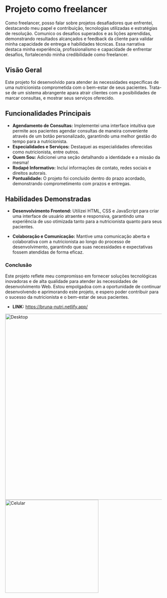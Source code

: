 # Projeto como freelancer 
Como freelancer, posso falar sobre projetos desafiadores que enfrentei, destacando meu papel e contribuição, tecnologias utilizadas e estratégias de resolução. 
Comunico os desafios superados e as lições aprendidas, demonstrando resultados alcançados e feedback da cliente para validar minha capacidade de entrega e habilidades técnicas. Essa narrativa destaca minha experiência, profissionalismo e capacidade de enfrentar desafios,
fortalecendo minha credibilidade como freelancer.

## Visão Geral

Este projeto foi desenvolvido para atender às necessidades específicas de uma nutricionista comprometida com o bem-estar de seus pacientes. Trata-se de um sistema abrangente apara atrair clientes com a posibilidades de marcar consultas, e mostrar seus serviços oferecido.

## Funcionalidades Principais

- **Agendamento de Consultas:** Implementei uma interface intuitiva que permite aos pacientes agendar consultas de maneira conveniente através de um botão personalizado, garantindo uma melhor gestão do tempo para a nutricionista.
- **Especialidades e Serviços:** Destaquei as especialidades oferecidas como nutricionista, entre outros.
- **Quem Sou:** Adicionei uma seção detalhando a identidade e a missão da mesma!
- **Rodapé Informativo:** Incluí informações de contato, redes sociais e direitos autorais.
- **Pontualidade:** O projeto foi concluído dentro do prazo acordado, demonstrando comprometimento com prazos e entregas.
  
## Habilidades Demonstradas

- **Desenvolvimento Frontend:** Utilizei HTML, CSS e JavaScript para criar uma interface de usuário atraente e responsiva, garantindo uma experiência de uso otimizada tanto para a nutricionista quanto para seus pacientes.

- **Colaboração e Comunicação:** Mantive uma comunicação aberta e colaborativa com a nutricionista ao longo do processo de desenvolvimento, garantindo que suas necessidades e expectativas fossem atendidas de forma eficaz.

### Conclusão

Este projeto reflete meu compromisso em fornecer soluções tecnológicas inovadoras e de alta qualidade para atender às necessidades de desenvolvimento Web. Estou empolgadoa com a oportunidade de continuar desenvolvendo e aprimorando este projeto, e espero poder contribuir para o sucesso da nutricionista e o bem-estar de seus pacientes.

- **LINK:** https://bruna-nutri.netlify.app/


<img src="https://github.com/camillalarissa/Bruna-nutri/assets/115382914/ac85f17b-fb01-4c3f-9bd2-bdce3654ca35" alt="Desktop" width="600">

<img src="https://github.com/camillalarissa/Bruna-nutri/assets/115382914/87530353-b13d-4f90-9e48-67f0562173b6" alt="Celular" width="300">
